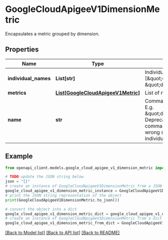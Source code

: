 # GoogleCloudApigeeV1DimensionMetric

Encapsulates a metric grouped by dimension.

## Properties

Name | Type | Description | Notes
------------ | ------------- | ------------- | -------------
**individual_names** | **List[str]** | Individual dimension names. E.g. [\&quot;dim1_name\&quot;, \&quot;dim2_name\&quot;]. | [optional] 
**metrics** | [**List[GoogleCloudApigeeV1Metric]**](GoogleCloudApigeeV1Metric.md) | List of metrics. | [optional] 
**name** | **str** | Comma joined dimension names. E.g. \&quot;dim1_name,dim2_name\&quot;. Deprecated. If name already has comma before join, we may get wrong splits. Please use individual_names. | [optional] 

## Example

```python
from openapi_client.models.google_cloud_apigee_v1_dimension_metric import GoogleCloudApigeeV1DimensionMetric

# TODO update the JSON string below
json = "{}"
# create an instance of GoogleCloudApigeeV1DimensionMetric from a JSON string
google_cloud_apigee_v1_dimension_metric_instance = GoogleCloudApigeeV1DimensionMetric.from_json(json)
# print the JSON string representation of the object
print(GoogleCloudApigeeV1DimensionMetric.to_json())

# convert the object into a dict
google_cloud_apigee_v1_dimension_metric_dict = google_cloud_apigee_v1_dimension_metric_instance.to_dict()
# create an instance of GoogleCloudApigeeV1DimensionMetric from a dict
google_cloud_apigee_v1_dimension_metric_from_dict = GoogleCloudApigeeV1DimensionMetric.from_dict(google_cloud_apigee_v1_dimension_metric_dict)
```
[[Back to Model list]](../README.md#documentation-for-models) [[Back to API list]](../README.md#documentation-for-api-endpoints) [[Back to README]](../README.md)


